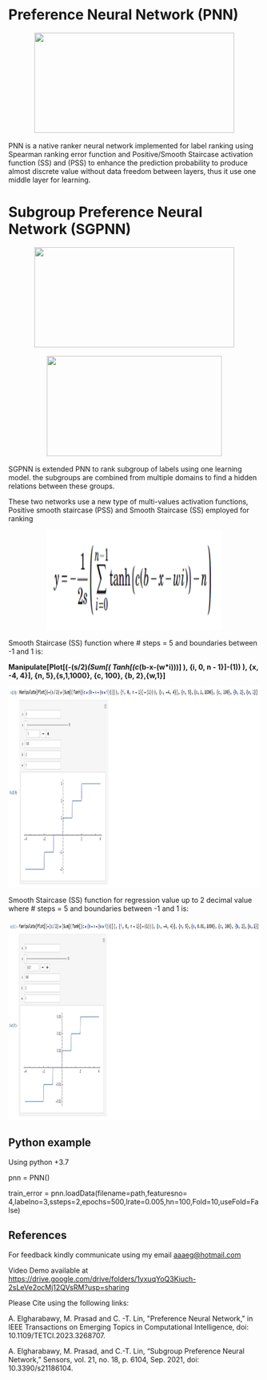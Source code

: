 # Preference Neural Network (PNN)

<p align="center">
<img src="/Images/PNN.png" width="400" height="200">
</p>

PNN is a native ranker neural network implemented for label ranking using Spearman ranking error function and Positive/Smooth Staircase activation function (SS) and (PSS) to enhance the prediction probability to produce almost discrete value without data freedom between layers, thus it use one middle layer for learning.

# Subgroup Preference Neural Network (SGPNN)

<p align="center">
<img src="/Images/MAFN.png" width="400" height="200">
</p>


<p align="center">
<img src="/Images/SGPNN.png" width="350" height="200">
</p>

SGPNN is extended PNN to rank subgroup of labels using one learning model. the subgroups are combined from multiple domains to find a hidden relations between these groups.

These two networks use a new type of multi-values activation functions, Positive smooth staircase (PSS) and Smooth Staircase (SS) employed for ranking

<p align="center">
<img src="/Images/eq_ss.png" width="350" height="200">
</p>


Smooth Staircase (SS) function where # steps = 5 and boundaries between -1 and 1  is:

**Manipulate[Plot[(-(s/2)*(Sum[( Tanh[(c*(b-x-(w*i)))] ), {i, 0, n - 1}]-(1)) ), {x, -4, 4}], {n, 5},{s,1,1000}, {c, 100}, {b, 2},{w,1}]**

<p align="center">
<img src="/Images/ss.png" width="850" height="400">
</p>

Smooth Staircase (SS) function for regression value up to 2 decimal value where # steps = 5 and boundaries between -1 and 1  is:

<p align="center">
<img src="/Images/ss_001.png" width="850" height="400">
</p>

## Python example

Using python +3.7

pnn = PNN()

train_error = pnn.loadData(filename=path,featuresno= 4,labelno=3,ssteps=2,epochs=500,lrate=0.005,hn=100,Fold=10,useFold=False)


## References
For feedback kindly communicate using my email aaaeg@hotmail.com

Video Demo available at  https://drive.google.com/drive/folders/1yxuqYoQ3Kiuch-2sLeVe2ocMj12QVsRM?usp=sharing

Please Cite using the following links:

A. Elgharabawy, M. Prasad and C. -T. Lin, "Preference Neural Network," in IEEE Transactions on Emerging Topics in Computational Intelligence, doi: 10.1109/TETCI.2023.3268707.

A. Elgharabawy, M. Prasad, and C.-T. Lin, “Subgroup Preference Neural Network,” Sensors, vol. 21, no. 18, p. 6104, Sep. 2021, doi: 10.3390/s21186104.


